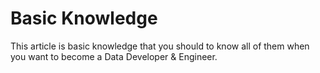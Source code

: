 # Basic Knowledge

This article is basic knowledge that you should to know all of them when you
want to become a Data Developer & Engineer.
